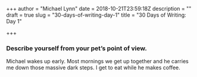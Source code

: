 +++
author = "Michael Lynn"
date = 2018-10-21T23:59:18Z
description = ""
draft = true
slug = "30-days-of-writing-day-1"
title = "30 Days of Writing: Day 1"

+++

### Describe yourself from your pet’s point of view.

Michael wakes up early. Most mornings we get up together and he carries me down those massive dark steps. I get to eat while he makes coffee.

